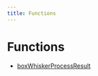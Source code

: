 ```yaml
---
title: Functions
---
```


# Functions

- [boxWhiskerProcessResult](function.boxWhiskerProcessResult.md)
